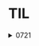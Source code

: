 # TIL

<details><summary>0721</summary>

*keywords: 프로그래밍, Python 특징/장점, 표현식/값/문장, 변수와 메모리, 데이터타입*

# 프로그램
1. 정의: 문제를 해결하기 위한 명령어들의 집합
  *ex) 친구에게 우리집으로 오는 길을 적어주는 것(작성), 그 길을 순서대로 따라가는 것(실행).*
2. 프로그래밍 언어: 컴퓨터에게 작업을 지시하고 문제를 해결하는 도구
3. Python을 배우는 이유
   1) 쉽고 간결한 문법
   2) 커뮤니티와 생태계의 지원
   3) 다양한 분야에서의 활용

# 표현식과 값
1. 표현식(Expression): 하나의 '값'으로 평가될 수 있는 모든 코드 *평가: 표현식을 계산해서 그 결과인 '값'을 만들어내는 과정*
ex) 3 + 5, x > 10, 5 * 4

2. 값(Value): 표현식이 평가된 결과. 더 이상 계산되거나 평가될 수 없는 최소 데이터 단위
ex) 숫자값: 103.14, 문자열 값: "안녕하세요", 불리언 값: True/False
- 모든 값은 그 자체로 가장 단순한 형태의 표현식이지만, 모든 표현식이 값인 것은 아니다.
  값 ⊂ 표현식
  3 + 5는 '표현식'이지만, '값'은 아님. 평가를 거쳐야 값 8이 됨.

3. 변수(Value): 값을 나중에 다시 사용하기 위해 그 값에 붙이는 고유한 이름
4. 변수 할당(Value assignment): 표현식이 만들어 낸 값에 이름을 붙이는 과정(연결)
  ex) degrees = 36.5
- 변수명 규칙: 영문 알파벳, 언더스코어, 숫자 구성
- 숫자로 시작할 수 없음
- 대소문자 구분
- 기존 내부 예약어인 아래 모음은 사용할 수 없다.
```
False, None, True, __peg_parser__, and, as, assert, async, await, break, class, continue, def, del, elif, else, except, finally, for, from, global, if, import, in, is, lambda, nonlocal, not, or, pass, raise, return, try, while, with, yield
```

5. 재할당(Reassignment): 변수가 지칭하는 대상을 새로운 값으로 변경하는 행위
-> 재할당이 이뤄지면, 변수는 이전 값을 완전히 잊고 새로운 값만 기억한다.

```
number = 10
double = 2 * number
print(double)  # 20

number = 5
print(double)  # 20  이미 위에서 정의가 끝났기 때문.
```

# Data types
1. 타입: 변수가 값이 가질 수 있는 데이터 종류
2. 데이터 타입: 값의 종류와 그 값으로 할 수 있는 '동작(연산)'을 결정하는 속성
3. 종류
 1) Numeric Types: int, float
 2) Text Sequence Types

| 진행일 | 주제            |
| ------ | --------------- |
| + | 덧셈     |
| - | 뺄셈     |
| * | 곱셈 |
| / | 나눗셈 |
| // | 몫 나눗셈 |
| % | 나머지  |
| ** | 거듭제곱          |
| - | 음수 부호 |


| 우선순위 | 연산자        | 연산        |
| ------- | ---------- | ---------- |
| 높음 | ** | 지수 |
|     | - | 음수 부호 |
|     | *, /, //, % | 곱셈, 나눗셈, 정수 나눗셈, 나머지 |
| 낮음 | +, - | 덧셈, 뺄셈 |

 3) Sequence Types: 여러 값들을 *순서*대로 *나열*해서 저장하는 자료형
 ★모든 칸은 0번부터 시작하는 고유한 인덱스 有
 - 공통 특징: 순서, 인덱싱, 슬라이싱, 길이, 반복
 - 문자열: 문자들의 순서가 있는 *변경 불가능한* 시퀀스 자료형
 *이스케이프 시퀀스: 역슬래시(\), """ 등

| 예약 문자 | 기능 |
| ------ | ------|
| \n | 줄 바꿈 |
| \t | 탭 |
| \\ | 백슬래시 |
| \' | 작은 따옴표 |
| \" | 큰 따옴표 |

- f-string: 문자열 내에 변수나 표현식의 결과를 손쉽게 삽입하는 방법

```
name = '홍길동'
age = 25

greeting = f'안녕하세요, 제 이름은 {name}이고요, 나이는 {age}살입니다.

# 안녕하세요, 제 이름은 홍길동이고요, 나이는 25살입니다.
print(greeting)
```

- 시퀀스로서의 문자열 활용

| 특징 | 사용 예시 | 결과 | 설명 |
| ---- | ---- | ----| ---- |
| 인덱싱 | my_str[1] | 'e' | 1번 위치의 글자 선택 |
| 슬라이싱 | my_str[1:4] | 'ell' | 1번부터 4번 *앞까지* 부분 추출 |
| 길이 | len(my_str) | 5 | 문자열 전체 길이 |
| 반복 | for char in my_str: | H, e, l, l, o | 각 문자를 순서대로 처리 |

- 문자열은 '불변'하기 때문에, 바꾸려면 새로운 문자열을 만들어야 함

```
my_str = 'Hello'
new_str = my_str[0] + 'a' + my_str[2:]

# Hallo
print(new_str)

# my_str = 'Hallo'로 작성하면 새로운 값으로 *재할당* 된 것이니 주의
```

| 진법 | 접두사 | 사용하는 숫자/문자 |
| --- | --- | --- |
| 2진수(binary) | 0b | 0과 1 |
| 8진수(octal) | 0o | 0부터 7까지|
| 16진수(hexadecimal) | 0부터 9, a부터 f까지 |

```
# 2진수 10은 10진수로 2입니다. (1 * 2^1 + 0 * 2^0)
print(0b10)

# 8진수 30은 10진수로 24입니다. (3 * 8^1 + 0 * 8^0)
print(0o30)

# 16진수 10은 10진수로 16입니다. (1 * 16^1 + 0 * 16^0)
print(0x10)
```

 4) Non-sequence Types
 5) ETC


# 표현식과 문장 (재료와 요리법)
1. 문장: 특정 동작을 **지시하는**, 실행 가능한 최소 단위
   ex) 할당문(x = 100), 정의문(def my_function()), 제어문(pass, break, ..) 등
   
   *표현식vs문장: 'Q. 이 코드를 실행하면 '하나의 값'이 남나요?'*
   Y -> 표현식   ex)len('hello') -> 값 5가 남음
   N -> 문장   ex) name = '홍길동'


</details>

